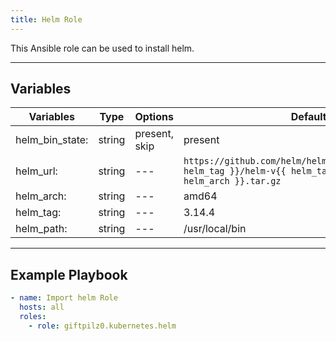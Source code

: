 ```yaml
---
title: Helm Role
---
```


This Ansible role can be used to install helm.

______________________________________________________________________

## Variables

| Variables       | Type   | Options       | Defaults                                                                                                           |
| --------------- | ------ | ------------- | ------------------------------------------------------------------------------------------------------------------ |
| helm_bin_state: | string | present, skip | present                                                                                                            |
| helm_url:       | string | ---           | `https://github.com/helm/helm/releases/download/v{{ helm_tag }}/helm-v{{ helm_tag }}-linux-{{ helm_arch }}.tar.gz` |
| helm_arch:      | string | ---           | amd64                                                                                                              |
| helm_tag:       | string | ---           | 3.14.4                                                                                                             |
| helm_path:      | string | ---           | /usr/local/bin                                                                                                     |

______________________________________________________________________

## Example Playbook

```yaml
- name: Import helm Role
  hosts: all
  roles:
    - role: giftpilz0.kubernetes.helm
```
